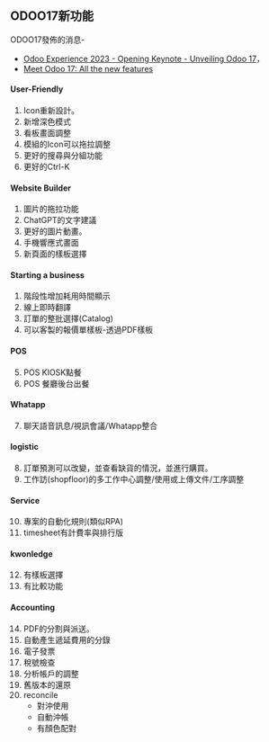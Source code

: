 ## ODOO17新功能
ODOO17發佈的消息-
  + [Odoo Experience 2023 - Opening Keynote - Unveiling Odoo 17](https://www.youtube.com/watch?v=fmVNEoxr7iU)，
  + [Meet Odoo 17: All the new features](https://www.youtube.com/watch?v=qxb74CMR748)

#### User-Friendly
1. Icon重新設計。
2. 新增深色模式
3. 看板畫面調整
4. 模組的Icon可以拖拉調整
5. 更好的搜尋與分組功能
6. 更好的Ctrl-K

#### Website Builder
1. 圖片的拖拉功能
2. ChatGPT的文字建議
3. 更好的圖片動畫。
4. 手機響應式畫面
5. 新頁面的樣板選擇

#### Starting a business
1. 階段性增加耗用時間顯示
2. 線上即時翻譯
3. 訂單的整批選擇(Catalog)
4. 可以客製的報價單樣板-透過PDF樣板

#### POS
5. POS KIOSK點餐
6. POS 餐廳後台出餐

#### Whatapp
7. 聊天語音訊息/視訊會議/Whatapp整合

#### logistic
8. 訂單預測可以改變，並查看缺貨的情況，並進行購買。
9. 工作訪(shopfloor)的多工作中心調整/使用或上傳文件/工序調整

#### Service
10. 專案的自動化規則(類似RPA)
11. timesheet有計費率與排行版

#### kwonledge
12. 有樣板選擇
13. 有比較功能

#### Accounting
14. PDF的分割與派送。
15. 自動產生遞延費用的分錄
16. 電子發票
17. 稅號檢查
18. 分析帳戶的調整
19. 舊版本的還原
20. reconcile
    + 對沖使用
    + 自動沖帳
    + 有顏色配對

